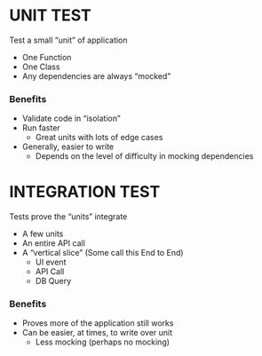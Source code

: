 # UNIT TEST

Test a small “unit” of application
- One Function
- One Class
- Any dependencies are always “mocked”

### Benefits
- Validate code in “isolation”
- Run faster
  - Great units with lots of edge cases
- Generally, easier to write
  - Depends on the level of difficulty in mocking dependencies

# INTEGRATION TEST

Tests prove the “units” integrate
- A few units
- An entire API call
- A “vertical slice” (Some call this End to End)
  - UI event
  - API Call
  - DB Query

### Benefits
- Proves more of the application still works
- Can be easier, at times, to write over unit
  - Less mocking (perhaps no mocking)